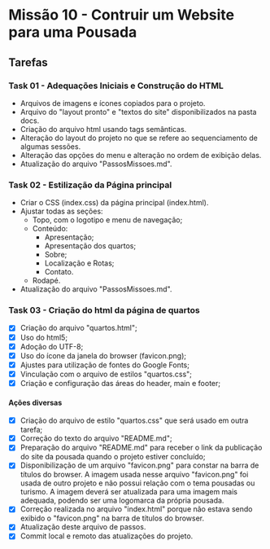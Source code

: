 # Missão 10 - Contruir um Website para uma Pousada
## Tarefas
### Task 01 - Adequações Iniciais e Construção do HTML
- Arquivos de imagens e ícones copiados para o projeto.
- Arquivo do "layout pronto" e "textos do site" disponibilizados na pasta docs.
- Criação do arquivo html usando tags semânticas.
- Alteração do layout do projeto no que se refere ao sequenciamento de algumas sessões.
- Alteração das opções do menu e alteração no ordem de exibição delas.
- Atualização do arquivo "PassosMissoes.md".

### Task 02 - Estilização da Página principal
- Criar o CSS (index.css) da página principal (index.html).
- Ajustar todas as seções:
    - Topo, com o logotipo e menu de navegação;
    - Conteúdo:
        - Apresentação;
        - Apresentação dos quartos;
        - Sobre;
        - Localização e Rotas;
        - Contato.
    - Rodapé.
- Atualização do arquivo "PassosMissoes.md".

### Task 03 - Criação do html da página de quartos
- [x] Criação do arquivo "quartos.html";
- [x] Uso do html5;
- [x] Adoção do UTF-8;
- [x] Uso do ícone da janela do browser (favicon.png);
- [x] Ajustes para utilização de fontes do Google Fonts;
- [x] Vinculação com o arquivo de estilos "quartos.css";
- [x] Criação e configuração das áreas do header, main e footer;
#### Ações diversas
- [x] Criação do arquivo de estilo "quartos.css" que será usado em outra tarefa;
- [x] Correção do texto do arquivo "README.md";
- [x] Preparação do arquivo "README.md" para receber o link da publicação do site da pousada quando o projeto estiver concluído;
- [x] Disponibilização de um arquivo "favicon.png" para constar na barra de títulos do browser. A imagem usada nesse arquivo "favicon.png" foi usada de outro projeto e não possui relação com o tema pousadas ou turismo. A imagem deverá ser atualizada para uma imagem mais adequada, podendo ser uma logomarca da própria pousada.
- [x] Correção realizada no arquivo "index.html" porque não estava sendo exibido o "favicon.png" na barra de títulos do browser.
- [x] Atualização deste arquivo de passos.
- [x] Commit local e remoto das atualizações do projeto.
